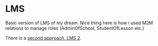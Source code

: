 # LMS

Basic version of LMS of my dream. Nice thing here is how i used M2M relations to manage roles (AdminOfSchool, StudentOfLesson etc.)

There is a [second approach, LMS 2](https://github.com/the-illarionov/the-superjunk-code/tree/main/lms-2%20-%20vue%2C%20ssr%2C%20laravel%2C%20docker).
